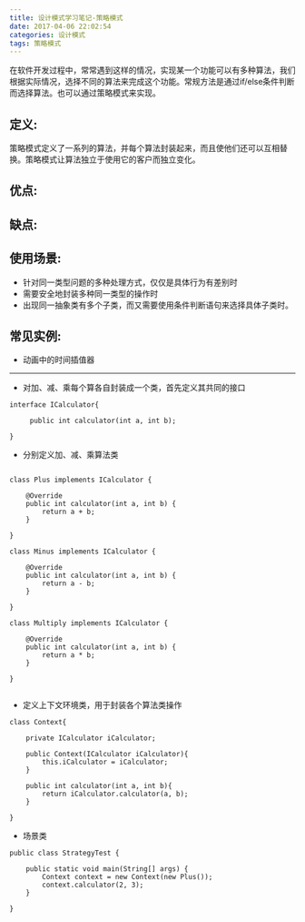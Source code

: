 ```yaml
---
title: 设计模式学习笔记-策略模式
date: 2017-04-06 22:02:54
categories: 设计模式
tags: 策略模式
---
```


在软件开发过程中，常常遇到这样的情况，实现某一个功能可以有多种算法，我们根据实际情况，选择不同的算法来完成这个功能。常规方法是通过if/else条件判断而选择算法。也可以通过策略模式来实现。

<!-- more -->

## 定义:

策略模式定义了一系列的算法，并每个算法封装起来，而且使他们还可以互相替换。策略模式让算法独立于使用它的客户而独立变化。

## 优点:

## 缺点:

## 使用场景:

- 针对同一类型问题的多种处理方式，仅仅是具体行为有差别时
- 需要安全地封装多种同一类型的操作时
- 出现同一抽象类有多个子类，而又需要使用条件判断语句来选择具体子类时。

## 常见实例:

- 动画中的时间插值器

------

- 对加、减、乘每个算各自封装成一个类，首先定义其共同的接口

```
interface ICalculator{
     
     public int calculator(int a, int b);

}

```

- 分别定义加、减、乘算法类

```

class Plus implements ICalculator {

    @Override
    public int calculator(int a, int b) {
        return a + b;
    }

}

class Minus implements ICalculator {

    @Override
    public int calculator(int a, int b) {
        return a - b;
    }

}

class Multiply implements ICalculator {

    @Override
    public int calculator(int a, int b) {
        return a * b;
    }

}


```

- 定义上下文环境类，用于封装各个算法类操作


```
class Context{
    
    private ICalculator iCalculator;
    
    public Context(ICalculator iCalculator){
        this.iCalculator = iCalculator;
    }
    
    public int calculator(int a, int b){
        return iCalculator.calculator(a, b);
    }
    
}

```

- 场景类


```
public class StrategyTest {

    public static void main(String[] args) {
        Context context = new Context(new Plus());
        context.calculator(2, 3);
    }

}

```


